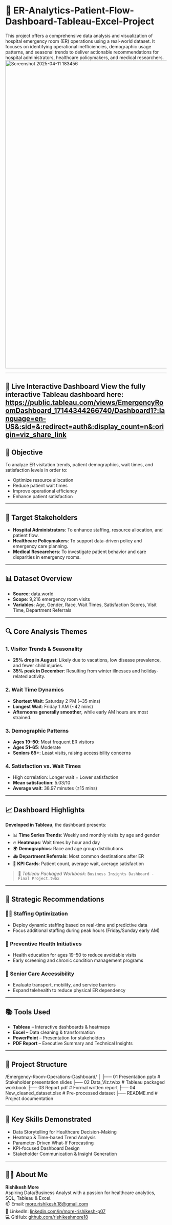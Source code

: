 # 🏥 ER-Analytics-Patient-Flow-Dashboard-Tableau-Excel-Project

This project offers a comprehensive data analysis and visualization of hospital emergency room (ER) operations using a real-world dataset. It focuses on identifying operational inefficiencies, demographic usage patterns, and seasonal trends to deliver actionable recommendations for hospital administrators, healthcare policymakers, and medical researchers.
<img width="959" alt="Screenshot 2025-04-11 183456" src="https://github.com/user-attachments/assets/94927a69-caca-41bd-8f29-8820b080cd15" />

---
🔗 Live Interactive Dashboard
View the fully interactive Tableau dashboard here:
https://public.tableau.com/views/EmergencyRoomDashboard_17144344266740/Dashboard1?:language=en-US&:sid=&:redirect=auth&:display_count=n&:origin=viz_share_link
---

## 🎯 Objective

To analyze ER visitation trends, patient demographics, wait times, and satisfaction levels in order to:
- Optimize resource allocation
- Reduce patient wait times
- Improve operational efficiency
- Enhance patient satisfaction

---

## 📌 Target Stakeholders
- **Hospital Administrators**: To enhance staffing, resource allocation, and patient flow.
- **Healthcare Policymakers**: To support data-driven policy and emergency care planning.
- **Medical Researchers**: To investigate patient behavior and care disparities in emergency rooms.

---

## 📊 Dataset Overview

- **Source**: data.world
- **Scope**: 9,216 emergency room visits
- **Variables**: Age, Gender, Race, Wait Times, Satisfaction Scores, Visit Time, Department Referrals

---

## 🔍 Core Analysis Themes

### 1. Visitor Trends & Seasonality
- **25% drop in August**: Likely due to vacations, low disease prevalence, and fewer child injuries.
- **35% peak in December**: Resulting from winter illnesses and holiday-related activity.

### 2. Wait Time Dynamics
- **Shortest Wait**: Saturday 2 PM (~35 mins)
- **Longest Wait**: Friday 1 AM (~42 mins)
- **Afternoons generally smoother**, while early AM hours are most strained.

### 3. Demographic Patterns
- **Ages 19–50**: Most frequent ER visitors
- **Ages 51–65**: Moderate
- **Seniors 65+**: Least visits, raising accessibility concerns

### 4. Satisfaction vs. Wait Times
- High correlation: Longer wait = Lower satisfaction
- **Mean satisfaction**: 5.03/10
- **Average wait**: 38.97 minutes (±15 mins)

---

## 📈 Dashboard Highlights

**Developed in Tableau**, the dashboard presents:
- 📊 **Time Series Trends**: Weekly and monthly visits by age and gender
- 🔥 **Heatmaps**: Wait times by hour and day
- 🌍 **Demographics**: Race and age group distributions
- 🚑 **Department Referrals**: Most common destinations after ER
- 🎯 **KPI Cards**: Patient count, average wait, average satisfaction

> 📎 *Tableau Packaged Workbook:* `Business Insights Dashboard - Final Project.twbx`

---

## 🧠 Strategic Recommendations

### 👩‍⚕️ Staffing Optimization
- Deploy dynamic staffing based on real-time and predictive data
- Focus additional staffing during peak hours (Friday/Sunday early AM)

### 📢 Preventive Health Initiatives
- Health education for ages 19–50 to reduce avoidable visits
- Early screening and chronic condition management programs

### 👴 Senior Care Accessibility
- Evaluate transport, mobility, and service barriers
- Expand telehealth to reduce physical ER dependency

---

## 📚 Tools Used
- **Tableau** – Interactive dashboards & heatmaps
- **Excel** – Data cleaning & transformation
- **PowerPoint** – Presentation for stakeholders
- **PDF Report** – Executive Summary and Technical Insights

---

## 🧰 Project Structure
/Emergency-Room-Operations-Dashboard/ │ ├── 01 Presentation.pptx # Stakeholder presentation slides ├── 02 Data_Viz.twbx # Tableau packaged workbook ├── 03 Report.pdf # Formal written report ├── 04 New_cleaned_dataset.xlsx # Pre-processed dataset ├── README.md # Project documentation

---

## 📌 Key Skills Demonstrated
- Data Storytelling for Healthcare Decision-Making
- Heatmap & Time-based Trend Analysis
- Parameter-Driven What-If Forecasting
- KPI-focused Dashboard Design
- Stakeholder Communication & Insight Generation

---

## 🧑‍💼 About Me

**Rishikesh More**  
Aspiring Data/Business Analyst with a passion for healthcare analytics, SQL, Tableau & Excel.  
📫 Email: [more.rishikesh.18@gmail.com](mailto:more.rishikesh.18@gmail.com)  
🔗 LinkedIn: [linkedin.com/in/more-rishikesh-p07](https://www.linkedin.com/in/more-rishikesh-p07)  
💻 GitHub: [github.com/rishikeshmore18](https://github.com/rishikeshmore18)
